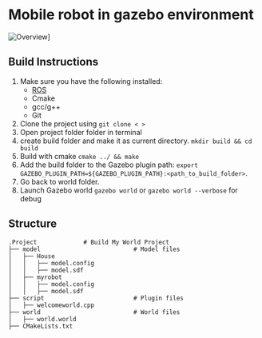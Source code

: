 # Mobile robot in gazebo environment

![Overview](image.png)]

## Build Instructions
1. Make sure you have the following installed:
   - [ROS](http://wiki.ros.org/ROS/Installation)
   - Cmake
   - gcc/g++
   - Git
2. Clone the project using `git clone < >`
3. Open project folder folder in terminal
4. create build folder and make it as current directory. `mkdir build && cd build`
6. Build with cmake `cmake ../ && make`
7. Add the build folder to the Gazebo plugin path: 
`export GAZEBO_PLUGIN_PATH=${GAZEBO_PLUGIN_PATH}:<path_to_build_folder>`.
8. Go back to world folder.
9. Launch Gazebo world `gazebo world` or `gazebo world --verbose` for debug

## Structure
```
.Project             # Build My World Project 
├── model                          # Model files 
│   ├── House
│   │   ├── model.config
│   │   ├── model.sdf
│   ├── myrobot
│   │   ├── model.config
│   │   ├── model.sdf
├── script                         # Plugin files 
│   ├── welcomeworld.cpp
├── world                          # World files
│   ├── world.world
├── CMakeLists.txt  
```
